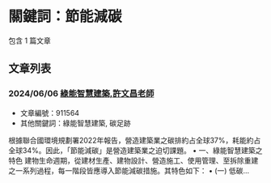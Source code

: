 # 關鍵詞：節能減碳

包含 1 篇文章

## 文章列表

### 2024/06/06 [綠能智慧建築,許文昌老師](../../articles/911564_%E7%B6%A0%E8%83%BD%E6%99%BA%E6%85%A7%E5%BB%BA%E7%AF%89%2C%E8%A8%B1%E6%96%87%E6%98%8C%E8%80%81%E5%B8%AB.md)
- 文章編號：911564
- 其他關鍵詞：綠能智慧建築, 碳足跡

根據聯合國環境規劃署2022年報告，營造建築業之碳排約占全球37%，耗能約占全球34%。因此，「節能減碳」是營造建築業之迫切課題。 • 一、綠能智慧建築之特色 建物生命週期，從建材生產、建物設計、營造施工、使用管理、至拆除重建之一系列過程，每一階段皆應導入節能減碳措施。其特色如下： • (一) 低碳...
